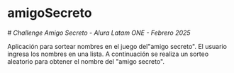 # amigoSecreto
<em> # Challenge Amigo Secreto - Alura Latam ONE - Febrero 2025 </em>


Aplicación para sortear nombres en el juego del"amigo secreto".
El usuario ingresa los nombres en una lista.
A continuación se realiza un sorteo aleatorio para obtener el nombre del "amigo secreto".
